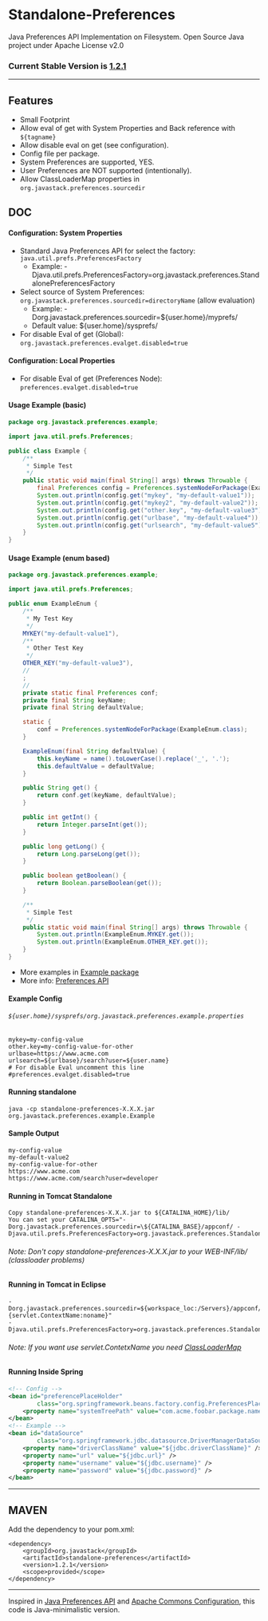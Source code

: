 # Standalone-Preferences

Java Preferences API Implementation on Filesystem. Open Source Java project under Apache License v2.0

### Current Stable Version is [1.2.1](https://search.maven.org/#search|ga|1|g%3Aorg.javastack%20a%3Astandalone-preferences)

---

## Features

 - Small Footprint
 - Allow eval of get with System Properties and Back reference with ```${tagname}```
 - Allow disable eval on get (see configuration).
 - Config file per package.
 - System Preferences are supported, YES.
 - User Preferences are NOT supported (intentionally).
 - Allow ClassLoaderMap properties in ```org.javastack.preferences.sourcedir```

## DOC


#### Configuration: System Properties

 - Standard Java Preferences API for select the factory: ```java.util.prefs.PreferencesFactory```
   - Example: -Djava.util.prefs.PreferencesFactory=org.javastack.preferences.StandalonePreferencesFactory
 - Select source of System Preferences: ```org.javastack.preferences.sourcedir=directoryName``` (allow evaluation)
   - Example: -Dorg.javastack.preferences.sourcedir=${user.home}/myprefs/
   - Default value: ${user.home}/sysprefs/
 - For disable Eval of get (Global): ```org.javastack.preferences.evalget.disabled=true```

#### Configuration: Local Properties

 - For disable Eval of get (Preferences Node): ```preferences.evalget.disabled=true```


#### Usage Example (basic)

```java
package org.javastack.preferences.example;

import java.util.prefs.Preferences;

public class Example {
	/**
	 * Simple Test
	 */
	public static void main(final String[] args) throws Throwable {
		final Preferences config = Preferences.systemNodeForPackage(Example.class);
		System.out.println(config.get("mykey", "my-default-value1"));
		System.out.println(config.get("mykey2", "my-default-value2"));
		System.out.println(config.get("other.key", "my-default-value3"));
		System.out.println(config.get("urlbase", "my-default-value4"));
		System.out.println(config.get("urlsearch", "my-default-value5"));
	}
}
```

#### Usage Example (enum based)

```java
package org.javastack.preferences.example;

import java.util.prefs.Preferences;

public enum ExampleEnum {
	/**
	 * My Test Key
	 */
	MYKEY("my-default-value1"),
	/**
	 * Other Test Key
	 */
	OTHER_KEY("my-default-value3"),
	//
	;
	//
	private static final Preferences conf;
	private final String keyName;
	private final String defaultValue;

	static {
		conf = Preferences.systemNodeForPackage(ExampleEnum.class);
	}

	ExampleEnum(final String defaultValue) {
		this.keyName = name().toLowerCase().replace('_', '.');
		this.defaultValue = defaultValue;
	}

	public String get() {
		return conf.get(keyName, defaultValue);
	}

	public int getInt() {
		return Integer.parseInt(get());
	}

	public long getLong() {
		return Long.parseLong(get());
	}

	public boolean getBoolean() {
		return Boolean.parseBoolean(get());
	}

	/**
	 * Simple Test
	 */
	public static void main(final String[] args) throws Throwable {
		System.out.println(ExampleEnum.MYKEY.get());
		System.out.println(ExampleEnum.OTHER_KEY.get());
	}
}
```

* More examples in [Example package](https://github.com/ggrandes/standalone-preferences/tree/master/src/main/java/org/javastack/preferences/example)
* More info: [Preferences API](http://docs.oracle.com/javase/7/docs/api/java/util/prefs/Preferences.html)



#### Example Config 

###### ```${user.home}/sysprefs/org.javastack.preferences.example.properties```

```properties
mykey=my-config-value
other.key=my-config-value-for-other
urlbase=https://www.acme.com
urlsearch=${urlbase}/search?user=${user.name}
# For disable Eval uncomment this line
#preferences.evalget.disabled=true
```


#### Running standalone

```
java -cp standalone-preferences-X.X.X.jar org.javastack.preferences.example.Example
```


#### Sample Output

```
my-config-value
my-default-value2
my-config-value-for-other
https://www.acme.com
https://www.acme.com/search?user=developer
```

#### Running in Tomcat Standalone

```
Copy standalone-preferences-X.X.X.jar to ${CATALINA_HOME}/lib/
You can set your CATALINA_OPTS="-Dorg.javastack.preferences.sourcedir=\${CATALINA_BASE}/appconf/ -Djava.util.prefs.PreferencesFactory=org.javastack.preferences.StandalonePreferencesFactory"
```

###### Note: Don't copy standalone-preferences-X.X.X.jar to your WEB-INF/lib/ (classloader problems)

#### Running in Tomcat in Eclipse

```
-Dorg.javastack.preferences.sourcedir=${workspace_loc:/Servers}/appconf/$"{servlet.ContextName:noname}"
-Djava.util.prefs.PreferencesFactory=org.javastack.preferences.StandalonePreferencesFactory
```

###### Note: If you want use servlet.ContetxName you need [ClassLoaderMap](https://github.com/ggrandes/classloadermap)

#### Running Inside Spring

```xml
<!-- Config -->
<bean id="preferencePlaceHolder" 
        class="org.springframework.beans.factory.config.PreferencesPlaceholderConfigurer">
    <property name="systemTreePath" value="com.acme.foobar.package.name" />
</bean>
<!-- Example -->
<bean id="dataSource" 
        class="org.springframework.jdbc.datasource.DriverManagerDataSource">
    <property name="driverClassName" value="${jdbc.driverClassName}" />
    <property name="url" value="${jdbc.url}" />
    <property name="username" value="${jdbc.username}" />
    <property name="password" value="${jdbc.password}" />
</bean>
```


---

## MAVEN

Add the dependency to your pom.xml:

    <dependency>
        <groupId>org.javastack</groupId>
        <artifactId>standalone-preferences</artifactId>
        <version>1.2.1</version>
        <scope>provided</scope>
    </dependency>

---
Inspired in [Java Preferences API](http://docs.oracle.com/javase/7/docs/technotes/guides/preferences/index.html) and [Apache Commons Configuration](http://commons.apache.org/configuration/), this code is Java-minimalistic version.
